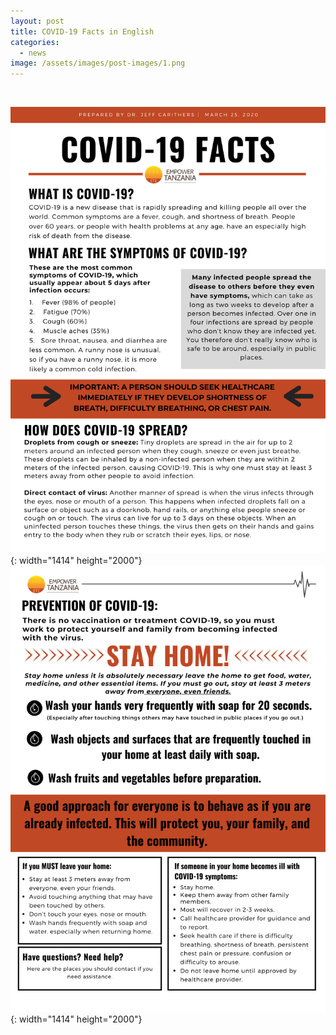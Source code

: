 ```yaml
---
layout: post
title: COVID-19 Facts in English
categories:
  - news
image: /assets/images/post-images/1.png
---
```


&nbsp;

![](/uploads/1.png){: width="1414" height="2000"}![](/uploads/2.png){: width="1414" height="2000"}